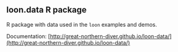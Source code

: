 
## loon.data R package

R package with data used in the `loon` examples and demos.

Documentation: [http://great-northern-diver.github.io/loon-data/](http://great-northern-diver.github.io/loon-data/)
